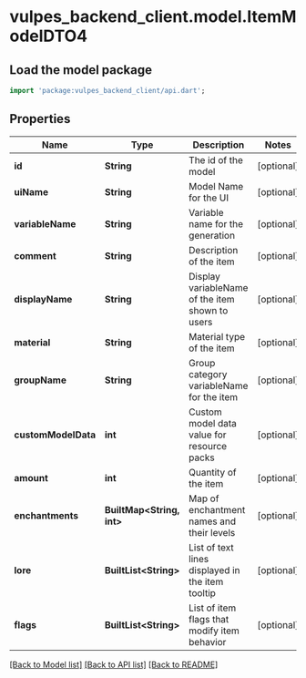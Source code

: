 # vulpes_backend_client.model.ItemModelDTO4

## Load the model package
```dart
import 'package:vulpes_backend_client/api.dart';
```

## Properties
Name | Type | Description | Notes
------------ | ------------- | ------------- | -------------
**id** | **String** | The id of the model | [optional] 
**uiName** | **String** | Model Name for the UI | [optional] 
**variableName** | **String** | Variable name for the generation | [optional] 
**comment** | **String** | Description of the item | [optional] 
**displayName** | **String** | Display variableName of the item shown to users | [optional] 
**material** | **String** | Material type of the item | [optional] 
**groupName** | **String** | Group category variableName for the item | [optional] 
**customModelData** | **int** | Custom model data value for resource packs | [optional] 
**amount** | **int** | Quantity of the item | [optional] 
**enchantments** | **BuiltMap&lt;String, int&gt;** | Map of enchantment names and their levels | [optional] 
**lore** | **BuiltList&lt;String&gt;** | List of text lines displayed in the item tooltip | [optional] 
**flags** | **BuiltList&lt;String&gt;** | List of item flags that modify item behavior | [optional] 

[[Back to Model list]](../README.md#documentation-for-models) [[Back to API list]](../README.md#documentation-for-api-endpoints) [[Back to README]](../README.md)


